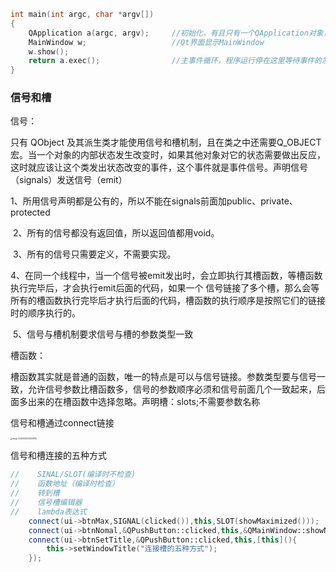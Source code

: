 ```c++
int main(int argc, char *argv[])
{
    QApplication a(argc, argv);		//初始化，有且只有一个QApplication对象，主要用于管理Qt GUI应用程序的实例和环境									   变量映射，是每个Qt GUI应用程序所必须的
    MainWindow w;    				//Qt界面显示MainWindow
    w.show();
    return a.exec();				//主事件循环，程序运行停在这里等待事件的发生，等待用户操作窗口
}

```





### 信号和槽

信号：

只有 QObject 及其派生类才能使用信号和槽机制，且在类之中还需要Q_OBJECT宏。当一个对象的内部状态发生改变时，如果其他对象对它的状态需要做出反应，这时就应该让这个类发出状态改变的事件，这个事件就是事件信号。声明信号（signals）发送信号（emit）

​	1、所用信号声明都是公有的，所以不能在signals前面加public、private、protected

​	2、所有的信号都没有返回值，所以返回值都用void。

​	3、所有的信号只需要定义，不需要实现。

​	4、在同一个线程中，当一个信号被emit发出时，会立即执行其槽函数，等槽函数执行完毕后，才会执行emit后面的代码，如果一个	信号链接了多个槽，那么会等所有的槽函数执行完毕后才执行后面的代码，槽函数的执行顺序是按照它们的链接时的顺序执行的。

​	5、信号与槽机制要求信号与槽的参数类型一致

槽函数：

 槽函数其实就是普通的函数，唯一的特点是可以与信号链接。参数类型要与信号一致，允许信号参数比槽函数多，信号的参数顺序必须和信号前面几个一致起来，后面多出来的在槽函数中选择忽略。声明槽：slots;不需要参数名称

信号和槽通过connect链接

<img src="C:\Users\Apollo\AppData\Roaming\Typora\typora-user-images\image-20230602030337806.png" alt="image-20230602030337806" style="zoom:20%;" />



信号和槽连接的五种方式

```c++
//    SINAL/SLOT(编译时不检查)
//    函数地址（编译时检查）
//    转到槽
//    信号槽编辑器
//    lambda表达式
    connect(ui->btnMax,SIGNAL(clicked()),this,SLOT(showMaximized()));
    connect(ui->btnNomal,&QPushButton::clicked,this,&QMainWindow::showNormal);
    connect(ui->btnSetTitle,&QPushButton::clicked,this,[this](){
        this->setWindowTitle("连接槽的五种方式");
    });
```





